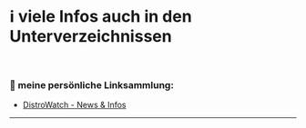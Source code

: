 # ℹ️ viele Infos auch in den Unterverzeichnissen
 ⠀ ⠀ ⠀ ⠀ ⠀ ⠀ 
 ⠀ ⠀ ⠀ ⠀ ⠀ ⠀ 
### 🔗 meine persönliche Linksammlung:
- [DistroWatch - News & Infos](https://distrowatch.com/)

______________________________________________________________________________________________________
